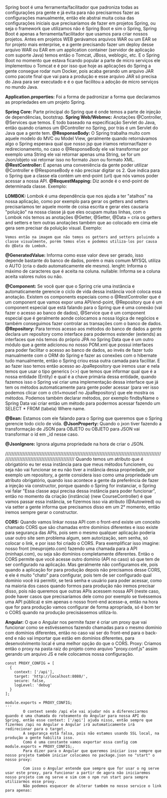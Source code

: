 Spring boot é uma ferramenta/facilitador que padroniza todas as configurações pra gente e já evita para não precisarmos fazer as configurações manualmente, então ele abstrai muita coisa das configurações iniciais que precisaríamos de fazer em projetos Spring, ou seja o framework que utilizamos não é Spring Boot e sim o Spring, Spring Boot é apenas a ferramenta/facilitador que usamos para criar nossos projetos.
Antes em projetos WEB gerávamos arquivos WAR ou um EAR se for projeto mais enterprise, e a gente precisando fazer um deploy desse arquivo WAR ou EAR em um application container (servidor de aplicação com suporte Java) temos então o Tomcat, JBoss, weblogic, etc. E o Spring Boot no momento que estava ficando popular a parte de micro serviços ele implementou o Tomcat e é por isso que hoje as aplicações do Spring a gente consegue rodar num Docker, pois acaba gerando um arquivo JAR como pacote final que vai para a produção e esse arquivo JAR só precisa do Java para ser executado e é o que facilitou a adoção de micro serviços no mundo Java.

**Application.properties:**
	Foi a forma de padronizar a forma que declaramos as propriedades em um projeto Spring.

**Spring Core:**
	Parte principal do Spring que é onde temos a parte de injeção de dependências, bootstrap.
**Spring Web/Webmvc:**
	Anotações @Controller, @Services que temos.
	É todo baseado na especificação Servlet do Java, então quando criamos um @Controller no Spring, por trás é um Servlet do Java que a gente tem.
**@ResponseBody:**
	O Spring trabalha muito com aquele modelo do MVC ou Model View, geralmente quando retornávamos algo o Spring esperava qual que nosso jsp que iriamos retornar/fazer o redirecionamento, no caso o @ResponseBody ele vai transformar por exemplo uma String ele vai retornar apenas uma String, se for um Json/objeto vai retornar isso no formato Json ou formato XML.
**@RestController:**
	É apenas uma conveniência da gente poder utilizar @Controller e @ResponseBody e não precisar digitar os 2.
	Que indica para o Spring que a classe ela contém um end-point (url) que nós vamos poder acessar a nossa API. 
**@RequestMapping:**
	Diz aonde é o end-point de determinada classe.
	Exemplo:

**LOMBOK:**
	Lombok é uma dependência que nos ajuda a ter "atalhos" na nossa aplicação, como por exemplo para gerar os getters and setters precisaríamos ter aquele monte de coisa escrita e gerar eles causaria "poluição" na nossa classe já que eles ocupam muitas linhas, com o Lombok nós temos as anotações @Getter, @Setter, @Data = cria os getters and setters e tem outras anotações também que ao colocado em cima ele gera sem precisar da poluição visual.
	Exemplo:

	Vemos então na imagem que não temos os getters and setters poluindo a classe visualmente, porém temos eles e podemos utiliza-los por causa do @Data do Lombok.

**@GeneratedValue:**
	Informa como esse valor deve ser gerado, isso depende bastante do banco de dados, porém o mais comum MYSQL utiliza o AUTO (cria o dado automaticamente ele mesmo).
		lenght: Informa o máximo de caracteres que é aceita na coluna.
		nullable: Informa se a coluna aceita valores nulos ou não.

**@Component:**
	Se você quer que o Spring crie uma instância e automaticamente gerencie o ciclo de vida dessa instância você coloca essa anotação.
	Existem os components especiais como o @RestController que é um component que vamos expor uma API/end-point, @Repository que é um component especial que está falando para o Spring que é uma conexão (vai fazer o acesso ao banco de dados), @Service que é um component especial que é geralmente aonde colocamos a nossa lógica de negócios e também conseguimos fazer controlar as transações com o banco de dados.
**@Repository:**
	Para termos acesso aos métodos do banco de dados a gente declara um repository como interface para podermos estender (extends) as interfaces que nós temos do próprio JPA no Spring Data que é um outro módulo que a gente adicionou no nosso POM.xml que possui interfaces para poder facilitar o acesso ao banco de dados, ao invés de fazer tudo manualmente com o ORM do Spring e fazer as conexões com o hibernate tudo manualmente, então o Spring criou essa outra camada para facilitar.
	E ao fazer isso temos então acesso ao JpaRepository que iremos usar e nela temos que usar o tipo generics (<>) que temos que informar qual que é a nossa entidade (Entity) e qual é a chave primária dessa entidade, quando fazemos isso o Spring vai criar uma implementação dessa interface que já tem os métodos automaticamente para gente poder acessar (para ver isso podemos clicar com o ctrl+mouse1 no JpaRepository) que ele mostra os métodos.
	Podemos também declarar métodos, por exemplo findbyName o Spring Data vai criar então um método para podermos acessar fazendo um SELECT * FROM (tabela) Where name.

**@Bean:**
	Estamos com ele falando para o Spring que queremos que o Spring gerencie todo ciclo de vida.
**@JsonProperty:**
	Quando o jxon tiver fazendo a transformação de JSON para OBJETO ou OBJETO para JSON vai transformar o id em _id nesse caso.

**@JsonIgnore:**
	Ignora alguma propriedade na hora de criar o JSON.

///////////////////////////////////////////////////////////////////////////////////////////////////////////////////////////////////////////////
Quando temos um atributo que é obrigatório eu ter essa instância para que meus métodos funcionem, ou seja não vai funcionar se eu não tiver a instância dessa propriedade, por exemplo um repository, a gente considera isso como uma propriedade um atributo obrigatório, quando isso acontece a gente da preferência de fazer a injeção via constructor, porque quando o Spring for instanciar, o Spring vai falar "Essa classe aqui precisa dessa instância para poder funcionar", então no momento da criação (instância) (new CourseController) é que vamos passar essa instância, se fizermos isso via atributo (@Autowired) ou via setter a gente informa que precisamos disso em um 2° momento, então iremos sempre gerar o constructor.

**CORS:**
	Quando vamos linkar nossa API com o front-end existe um conceito chamado CORS que são chamadas entre domínios diferentes e isso existe para segurança das APIs, pois sem o mesmo qualquer aplicação poderia usar outro site sem problema algum, sem autorização, sem senha, só colocar o link, e por isso foi criado o CORS.
	Para exemplificar isso imagine: nosso front (meuprojeto.com) fazendo uma chamada para a API (minhapi.com), ou seja são domínios completamente diferentes.
	Então o CORS permite que você acesse outro domínio (API no caso) só que tem de ser configurado na aplicação.
	Mas geralmente não configuramos ele, pois quando a aplicação for para produção depois não precisamos desse CORS, e ele é muito "chato" para configurar, pois tem de ser configurado qual domínio você irá permitir, se terá senha e usuário para poder acessar, como na maioria dos casos quando formos para produção não iremos precisar disso, pois não queremos que outras APIs acessem nossa API (neste caso, pode haver casos que precisaríamos dele como por exemplo se tivéssemos uma API pública) e sim apenas o nosso front-end acesse-a, então na hora que for para produção vamos configurar de forma apropriada, só é bom ter o CORS quando na produção precisássemos utiliza-lo.
	
**Angular:**
	O que o Angular nos permite fazer é criar um proxy que vai funcionar como se estivéssemos fazendo chamadas para o mesmo domínio com domínios diferentes, então no caso vai ser do front-end para o back-end e não vai importar que estão em domínios diferentes, para desenvolvimento local é uma melhor opção do que o CORS.
	Proxy:
		Criamos então o proxy na pasta raiz do projeto como arquivo "proxy.conf.js" assim gerando um arquivo JS e nele colocamos nossa configuração.
```
const PROXY_CONFIG = [
  {
    context: ['/api'],
    target: 'http://localhost:8080/',
    secure: false,
    logLevel: 'debug'
  }
];

module.exports = PROXY_CONFIG;
'''
		O context sendo /api ele vai ajudar nós a diferenciarmos quando é uma chamada do roteamento do Angular para nossa API do Spring, então esse context: ['/api'] ajuda nisso, então sempre que fizermos /api no Angular o Angular irá automaticamente irá redirecionar para o target.
		A segurança está falsa, pois não estamos usando SSL local, na produção a gente habilita isso.
		Como é uma constante vamos exportar essa config com module.exports = PROXY_CONFIG;.
		Para dizer para o Angular que queremos iniciar isso sempre que nosso projeto também iniciar colocamos no package.json no "start" o nosso proxy:

		Com isso o Angular entende que sempre que for usar o ng serve usar este proxy, para funcionar a partir de agora não iniciaremos nosso projeto com ng serve e sim com o npm run start para sempre utilizarmos esse proxy.
		Não podemos esquecer de alterar também no nosso service o link para apenas:

	
